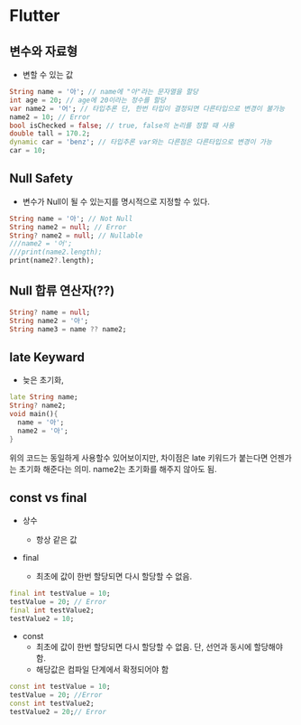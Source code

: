 # Flutter

## 변수와 자료형
- 변할 수 있는 값

```Dart
String name = '아'; // name에 "아"라는 문자열을 할당
int age = 20; // age에 20이라는 정수를 할당
var name2 = '어'; // 타입추론 단, 한번 타입이 결정되면 다른타입으로 변경이 불가능
name2 = 10; // Error
bool isChecked = false; // true, false의 논리를 정할 때 사용
double tall = 170.2;
dynamic car = 'benz'; // 타입추론 var와는 다른점은 다른타입으로 변경이 가능
car = 10;
```

## Null Safety
- 변수가 Null이 될 수 있는지를 명시적으로 지정할 수 있다.

```Dart
String name = '아'; // Not Null
String name2 = null; // Error
String? name2 = null; // Nullable
///name2 = '어';
///print(name2.length);
print(name2?.length);
```

## Null 합류 연산자(??)
```Dart
String? name = null;
String name2 = '아';
String name3 = name ?? name2;
```
## late Keyward
- 늦은 초기화,

```Dart
late String name;
String? name2;
void main(){
  name = '아';
  name2 = '아';
}
```

위의 코드는 동일하게 사용할수 있어보이지만, 차이점은 late 키워드가 붙는다면 언젠가는 초기화 해준다는 의미. name2는 초기화를 해주지 않아도 됨.

## const vs final
- 상수
  - 항상 같은 값

- final
  - 최초에 값이 한번 할당되면 다시 할당할 수 없음.
```Dart
final int testValue = 10;
testValue = 20; // Error
final int testValue2;
testValue2 = 10;    
```
- const
  - 최초에 값이 한번 할당되면 다시 할당할 수 없음. 단, 선언과 동시에 할당해야 함.
  - 해당값은 컴파일 단계에서 확정되어야 함
```Dart
const int testValue = 10;
testValue = 20; //Error
const int testValue2;
testValue2 = 20;// Error
```
